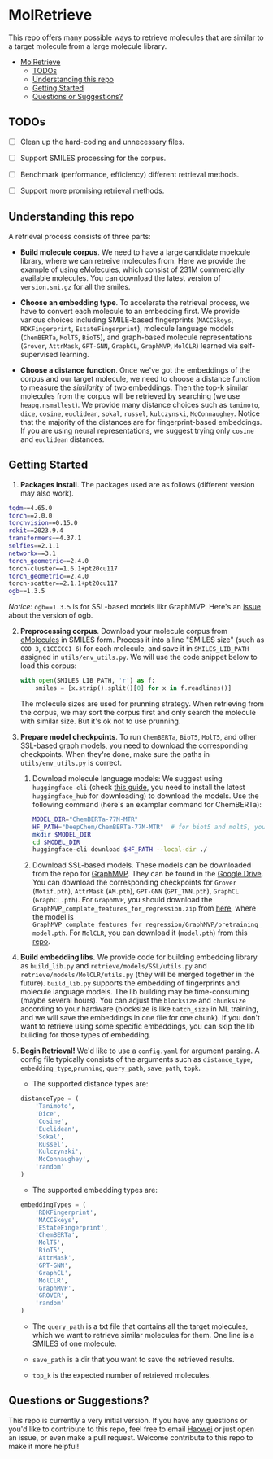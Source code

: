 # MolRetrieve

This repo offers many possible ways to retrieve molecules that are similar to a target molecule from a large molecule library.

- [MolRetrieve](#molretrieve)
  - [TODOs](#todos)
  - [Understanding this repo](#understanding-this-repo)
  - [Getting Started](#getting-started)
  - [Questions or Suggestions?](#questions-or-suggestions)

## TODOs 

- [ ] Clean up the hard-coding and unnecessary files.

- [ ] Support SMILES processing for the corpus.

- [ ] Benchmark (performance, efficiency) different retrieval methods.

- [ ] Support more promising retrieval methods.

## Understanding this repo

A retrieval process consists of three parts:

- **Build molecule corpus**. We need to have a large candidate moelcule library, where we can retreive molecules from. Here we provide the example of using [eMolecules](https://downloads.emolecules.com/free/), which consist of 231M commercially available molecules. You can download the latest version of `version.smi.gz` for all the smiles.
- **Choose an embedding type**. To accelerate the retrieval process, we have to convert each molecule to an embedding first. We provide various choices including SMILE-based fingerprints (`MACCSkeys`, `RDKFingerprint`, `EstateFingerprint`), molecule language models (`ChemBERTa`, `MolT5`, `BioT5`), and graph-based molecule representations (`Grover`, `AttrMask`, `GPT-GNN`, `GraphCL`, `GraphMVP`, `MolCLR`) learned via self-supervised learning. 

- **Choose a distance function**. Once we've got the embeddings of the corpus and our target molecule, we need to choose a distance function to measure the *similarity* of two embeddings. Then the top-k similar molecules from the corpus will be retrieved by searching (we use `heapq.nsmallest`). We provide many distance choices such as `tanimoto`, `dice`, `cosine`, `euclidean`, `sokal`, `russel`, `kulczynski`, `McConnaughey`. Notice that the majority of the distances are for fingerprint-based embeddings. If you are using neural representations, we suggest trying only `cosine` and `euclidean` distances.

## Getting Started

1. **Packages install**. The packages used are as follows (different version may also work).
```bash
tqdm==4.65.0
torch==2.0.0
torchvision==0.15.0
rdkit==2023.9.4
transformers==4.37.1
selfies==2.1.1
networkx==3.1
torch_geometric==2.4.0
torch-cluster==1.6.1+pt20cu117
torch_geometric==2.4.0
torch-scatter==2.1.1+pt20cu117
ogb==1.3.5
```

*Notice:* `ogb==1.3.5` is for SSL-based models likr GraphMVP. Here's an [issue](https://github.com/chao1224/GraphMVP/issues/23) about the version of ogb.

2. **Preprocessing corpus**. Download your molecule corpus from [eMolecules](https://downloads.emolecules.com/free/) in SMILES form. Process it into a line "SMILES size" (such as `COO 3`, `C1CCCCC1 6`) for each molecule, and save it in `SMILES_LIB_PATH` assigned in `utils/env_utils.py`. We will use the code snippet below to load this corpus:

   ```python
   with open(SMILES_LIB_PATH, 'r') as f:
       smiles = [x.strip().split()[0] for x in f.readlines()]
   ```

   The molecule sizes are used for prunning strategy. When retrieving from the corpus, we may sort the corpus first and only search the molecule with similar size. But it's ok not to use prunning.

3. **Prepare model checkpoints**. To run `ChemBERTa`, `BioT5`, `MolT5`, and other SSL-based graph models, you need to download the corresponding checkpoints. When they're done, make sure the paths in  `utils/env_utils.py` is correct.

   1. Download molecule language models: We suggest using `huggingface-cli` (check [this guide](https://huggingface.co/docs/huggingface_hub/guides/download), you need to install the latest `huggingface_hub` for downloading) to download the models. Use the following command (here's an examplar command for ChemBERTa):

      ```bash
      MODEL_DIR="ChemBERTa-77M-MTR"
      HF_PATH="DeepChem/ChemBERTa-77M-MTR"	# for biot5 and molt5, you can choose "laituan245/molt5-base" and "QizhiPei/biot5-base".
      mkdir $MODEL_DIR
      cd $MODEL_DIR
      huggingface-cli download $HF_PATH --local-dir ./
      ```

   2. Download SSL-based models. These models can be downloaded from the repo for [GraphMVP](https://github.com/chao1224/GraphMVP). They can be found in the [Google Drive](https://drive.google.com/drive/folders/1jvJ_n5z7XHouNxiv91gZHrAL5u5JRePY). You can download the corresponding checkpoints for `Grover` (`Motif.pth`), `AttrMask` (`AM.pth`), `GPT-GNN` (`GPT_TNN.pth`), `GraphCL` (`GraphCL.pth`). For `GraphMVP`, you should download the `GraphMVP_complate_features_for_regression.zip` from [here](https://drive.google.com/drive/folders/1uPsBiQF3bfeCAXSDd4JfyXiTh-qxYfu6), where the model is `GraphMVP_complate_features_for_regression/GraphMVP/pretraining_model.pth`. For `MolCLR`, you can download it (`model.pth`) from this [repo](https://github.com/yuyangw/MolCLR/tree/master/ckpt/pretrained_gin/checkpoints). 

4. **Build embedding libs.** We provide code for building embedding library as `build_lib.py` and `retrieve/models/SSL/utils.py` and `retrieve/models/MolCLR/utils.py` (they will be merged together in the future). `build_lib.py` supports the embedding of fingerprints and molecule language models. The lib building may be time-consuming (maybe several hours). You can adjust the `blocksize` and `chunksize` according to your hardware (blocksize is like `batch_size` in ML training, and we will save the embeddings in one file for one chunk). If you don't want to retrieve using some specific embeddings, you can skip the lib building for those types of embedding.

5. **Begin Retrieval!** We'd like to use a `config.yaml` for argument parsing. A config file typically consists of the arguments such as `distance_type`, `embedding_type`,`prunning`, `query_path`, `save_path`, `topk`. 

   - The supported distance types are: 

   ```python
   distanceType = (
       'Tanimoto',
       'Dice',
       'Cosine',
       'Euclidean',
       'Sokal',
       'Russel',
       'Kulczynski',
       'McConnaughey',
       'random'
   )
   ```

   - The supported embedding types are:

   ```python
   embeddingTypes = (
       'RDKFingerprint', 
       'MACCSkeys',
       'EStateFingerprint',
       'ChemBERTa',
       'MolT5',
       'BioT5',
       'AttrMask',
       'GPT-GNN',
       'GraphCL',
       'MolCLR',
       'GraphMVP',
       'GROVER',
       'random'
   )
   ```

   - The `query_path` is a txt file that contains all the target molecules, which we want to retrieve similar molecules for them. One line is a SMILES of one molecule.

   - `save_path` is a dir that you want to save the retrieved results.
   - `top_k` is the expected number of retrieved molecules.

## Questions or Suggestions?

This repo is currently a very initial version. If you have any questions or you'd like to contribute to this repo, feel free to email [Haowei](mailto:linhaowei@pku.edu.cn) or just open an issue, or even make a pull request. Welcome contribute to this repo to make it more helpful!
